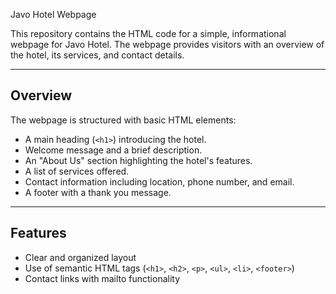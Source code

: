 Javo Hotel Webpage

This repository contains the HTML code for a simple, informational webpage for Javo Hotel. The webpage provides visitors with an overview of the hotel, its services, and contact details.

---

## Overview

The webpage is structured with basic HTML elements:
- A main heading (`<h1>`) introducing the hotel.
- Welcome message and a brief description.
- An "About Us" section highlighting the hotel's features.
- A list of services offered.
- Contact information including location, phone number, and email.
- A footer with a thank you message.

---

## Features

- Clear and organized layout
- Use of semantic HTML tags (`<h1>`, `<h2>`, `<p>`, `<ul>`, `<li>`, `<footer>`)
- Contact links with mailto functionality
